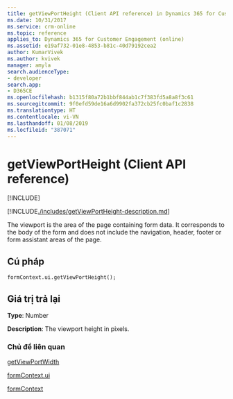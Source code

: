 ```yaml
---
title: getViewPortHeight (Client API reference) in Dynamics 365 for Customer Engagement| MicrosoftDocs
ms.date: 10/31/2017
ms.service: crm-online
ms.topic: reference
applies_to: Dynamics 365 for Customer Engagement (online)
ms.assetid: e19af732-01e8-4853-b81c-40d79192cea2
author: KumarVivek
ms.author: kvivek
manager: amyla
search.audienceType:
- developer
search.app:
- D365CE
ms.openlocfilehash: b1315f80a72b1bbf844ab1c7f383fd5a8a8f3c61
ms.sourcegitcommit: 9f0efd59de16a6d9902fa372cb25fc0baf1c2838
ms.translationtype: HT
ms.contentlocale: vi-VN
ms.lasthandoff: 01/08/2019
ms.locfileid: "387071"
---
```

# <a name="getviewportheight-client-api-reference"></a>getViewPortHeight (Client API reference)

[!INCLUDE[](../../../../includes/cc_applies_to_update_9_0_0.md)]

[!INCLUDE[./includes/getViewPortHeight-description.md](./includes/getViewPortHeight-description.md)]

The viewport is the area of the page containing form data. It corresponds to the body of the form and does not include the navigation, header, footer or form assistant areas of the page.

## <a name="syntax"></a>Cú pháp

`formContext.ui.getViewPortHeight();`

## <a name="return-value"></a>Giá trị trả lại

**Type**: Number

**Description**: The viewport height in pixels. 


### <a name="related-topics"></a>Chủ đề liên quan

[getViewPortWidth](getViewPortWidth.md)

[formContext.ui](../formContext-ui.md)

[formContext](../../clientapi-form-context.md)

